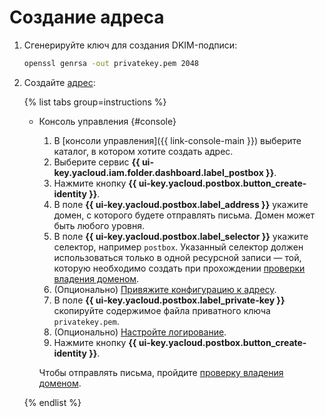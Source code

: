 # Создание адреса

1. Сгенерируйте ключ для создания DKIM-подписи:

    ```bash
    openssl genrsa -out privatekey.pem 2048
    ```

1. Создайте [адрес](../concepts/glossary.md#adress):

    {% list tabs group=instructions %}

    - Консоль управления {#console}

        1. В [консоли управления]({{ link-console-main }}) выберите каталог, в котором хотите создать адрес.
        1. Выберите сервис **{{ ui-key.yacloud.iam.folder.dashboard.label_postbox }}**.
        1. Нажмите кнопку **{{ ui-key.yacloud.postbox.button_create-identity }}**.
        1. В поле **{{ ui-key.yacloud.postbox.label_address }}** укажите домен, с которого будете отправлять письма. Домен может быть любого уровня.
        1. В поле **{{ ui-key.yacloud.postbox.label_selector }}** укажите селектор, например `postbox`. Указанный селектор должен использоваться только в одной ресурсной записи — той, которую необходимо создать при прохождении [проверки владения доменом](check-domain.md).
        1. (Опционально) [Привяжите конфигурацию к адресу](bind-configuration.md).
        1. В поле **{{ ui-key.yacloud.postbox.label_private-key }}** скопируйте содержимое файла приватного ключа `privatekey.pem`.
        1. (Опционально) [Настройте логирование](logs-write.md).
        1. Нажмите кнопку **{{ ui-key.yacloud.postbox.button_create-identity }}**.

        Чтобы отправлять письма, пройдите [проверку владения доменом](check-domain.md).

    {% endlist %}
